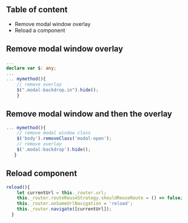 ## Table of content 
* Remove modal window overlay
* Reload a component


## Remove modal window overlay
```typescript
...
declare var $: any;
...
... mymethod(){
    // remove overlay
    $(".modal-backdrop.in").hide();
    }
```

## Remove modal window and then the overlay

```typescript
... mymethod(){
    // remove modal window class    
    $('body').removeClass('modal-open');
    // remove overlay
    $('.modal-backdrop').hide();
   }
```

## Reload component

```typescript
reload(){
    let currentUrl = this._router.url;
    this._router.routeReuseStrategy.shouldReuseRoute = () => false;
    this._router.onSameUrlNavigation = 'reload';
    this._router.navigate([currentUrl]);
  }
```
